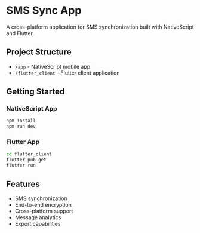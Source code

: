 # SMS Sync App

A cross-platform application for SMS synchronization built with NativeScript and Flutter.

## Project Structure

- `/app` - NativeScript mobile app
- `/flutter_client` - Flutter client application

## Getting Started

### NativeScript App
```bash
npm install
npm run dev
```

### Flutter App
```bash
cd flutter_client
flutter pub get
flutter run
```

## Features

- SMS synchronization
- End-to-end encryption
- Cross-platform support
- Message analytics
- Export capabilities